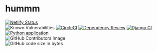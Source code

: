 # hummm

[![Netlify Status](https://api.netlify.com/api/v1/badges/39b578bb-c060-4593-88fe-ae3d103ace31/deploy-status)](https://app.netlify.com/sites/hummbiotech/deploys)
<br />
![Known Vulnerabilities](https://snyk.io/test/github/udiram/humm/badge.svg)
[![CircleCI](https://dl.circleci.com/status-badge/img/gh/udiram/humm/tree/backend-release.svg?style=svg)](https://dl.circleci.com/status-badge/redirect/gh/udiram/humm/tree/backend-release)
[![Dependency Review](https://github.com/udiram/humm/actions/workflows/dependency-review.yml/badge.svg)](https://github.com/udiram/humm/actions/workflows/dependency-review.yml)
[![Django CI](https://github.com/udiram/humm/actions/workflows/django.yml/badge.svg)](https://github.com/udiram/humm/actions/workflows/django.yml)
[![Python application](https://github.com/udiram/humm/actions/workflows/python-app.yml/badge.svg)](https://github.com/udiram/humm/actions/workflows/python-app.yml)<br />
![GitHub Contributors Image](https://contrib.rocks/image?repo=udiram/humm)
<br />
![GitHub code size in bytes](https://img.shields.io/github/languages/code-size/udiram/humm)
